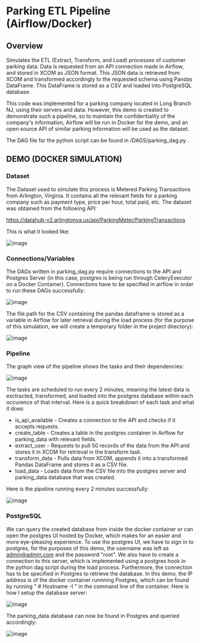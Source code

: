 # **Parking ETL Pipeline (Airflow/Docker)**

##
## **Overview**
Simulates the ETL (Extract, Transform, and Load) processes of customer parking data. Data is requested from an API connection made in Airflow, and stored in XCOM as JSON format. This JSON data is retrieved from XCOM and transformed accordingly to the requested schema using Pandas DataFrame. This DataFrame is stored as a CSV and loaded into PostgreSQL database.

This code was implemented for a parking company located in Long Branch NJ, using their servers and data. However, this demo is created to demonstrate such a pipeline, so to maintain the confidentiality of the company's information, Airflow will be run in Docker for the demo, and an open source API of similar parking information will be used as the dataset. 

The DAG file for the python script can be found in /DAGS/parking_dag.py .

## **DEMO** (DOCKER SIMULATION)

### Dataset

The Dataset used to simulate this process is Metered Parking Transactions from Arlington, Virginia. It contains all the relevant fields for a parking company such as payment type, price per hour, total paid, etc. The dataset was obtained from the following API:

https://datahub-v2.arlingtonva.us/api/ParkingMeter/ParkingTransactions

This is what it looked like: 

![image](https://user-images.githubusercontent.com/55989986/209993277-94cf7273-0f7a-4ac4-817c-ef2552a7e7c8.png)

### Connections/Variables

The DAGs written in parking_dag.py require connections to the API and Postgres Server (in this case, postgres is being run through CeleryExecutor on a Docker Container). Connections have to be specified in airflow in order to run these DAGs successfully: 

![image](https://user-images.githubusercontent.com/55989986/209994275-bcaa9571-b1dd-49ec-899c-ed7ecc682ed3.png)

The file path for the CSV containing the pandas dataframe is stored as a variable in Airflow for later retrieval during the load process (for the purpose of this simulation, we will create a temporary folder in the project directory):

![image](https://user-images.githubusercontent.com/55989986/209995383-3c088849-bb24-4588-b90f-306cc85fa798.png)

### Pipeline

The graph view of the pipeline shows the tasks and their dependencies:

![image](https://user-images.githubusercontent.com/55989986/210085790-79b3397d-816d-4930-ab17-27e9a2715762.png)

The tasks are scheduled to run every 2 minutes, meaning the latest data is exctracted, transformed, and loaded into the postgres database within each occurence of that interval. Here is a quick breakdown of each task and what it does:

* is_api_available - Creates a connection to the API and checks if it accepts requests.
* create_table - Creates a table in the postgres container in Airflow for parking_data with relevant fields.
* extract_user - Requests to pull 50 records of the data from the API and stores it in XCOM for retrieval in the transform task.
* transform_data - Pulls data from XCOM, appends it into a transformed Pandas DataFrame and stores it as a CSV file.
* load_data - Loads data from the CSV file into the postgres server and parking_data database that was created.

Here is the pipeline running every 2 minutes successfully: 

![image](https://user-images.githubusercontent.com/55989986/210086771-f09dbe4b-25c3-41a0-9924-7121648e828b.png)

### PostgreSQL 

We can query the created database from inside the docker container or can open the postgres UI hosted by Docker, which makes for an easier and more eye-pleasing experience. To use the postgres UI, we have to sign in to postgres, for the purposes of this demo, the username was left as admin@admin.com and the password "root". We also have to create a connection to this server, which is implemented using a postgres hook in the python dag script during the load process. Furthermore, the connection has to be specified in Postgres to retrieve the database. In this demo, the IP address is of the docker container runnning Postgres, which can be found by running " # Hostname -I " in the command line of the container. Here is how I setup the database server:

![image](https://user-images.githubusercontent.com/55989986/210087617-a7742f3c-cef6-448a-9a86-a7625287eb40.png)

The parking_data database can now be found in Postgres and queried accordingly:

![image](https://user-images.githubusercontent.com/55989986/210087812-0daf6824-48fc-461a-acf6-cec3afe9ab6a.png)






